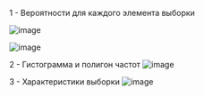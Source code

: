1 - Вероятности для каждого элемента выборки

![image](https://github.com/user-attachments/assets/824f5ad2-ddcb-4782-ab1c-976633095a60)

![image](https://github.com/user-attachments/assets/31de6b1b-c2f5-4bf7-ba0d-a85d4ab5232e)

2 - Гистограмма и полигон частот
![image](https://github.com/user-attachments/assets/44b5d7e7-d915-419b-bc12-2c98005f315c)

3 - Характеристики выборки
![image](https://github.com/user-attachments/assets/4df2b54d-2ef4-4eeb-af30-4ed2c66d2a21)
